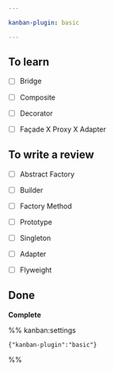 ```yaml
---

kanban-plugin: basic

---
```


## To learn

- [ ] Bridge
- [ ] Composite
- [ ] Decorator
- [ ] Façade X Proxy X Adapter


## To write a review

- [ ] Abstract Factory
- [ ] Builder
- [ ] Factory Method
- [ ] Prototype
- [ ] Singleton
- [ ] Adapter
- [ ] Flyweight


## Done

**Complete**




%% kanban:settings
```
{"kanban-plugin":"basic"}
```
%%